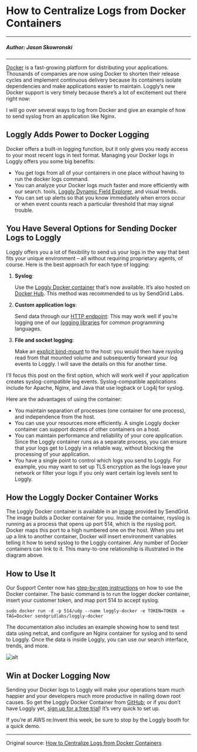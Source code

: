 # How to Centralize Logs from Docker Containers

---

##### Author: Jason Skowronski

---

[Docker](http://www.docker.com/) is a fast-growing platform for distributing your applications. Thousands of companies are now using Docker to shorten their release cycles and implement continuous delivery because its containers isolate dependencies and make applications easier to maintain. Loggly’s new Docker support is very timely because there’s a lot of excitement out there right now:


I will go over several ways to log from Docker and give an example of how to send syslog from an application like Nginx.

## Loggly Adds Power to Docker Logging

Docker offers a built-in logging function, but it only gives you ready access to your most recent logs in text format. Managing your Docker logs in Loggly offers you some big benefits:

- You get logs from all of your containers in one place without having to run the docker logs command.
- You can analyze your Docker logs much faster and more efficiently with our search. tools, [Loggly Dynamic Field Explorer](https://www.loggly.com/blog/new-loggly-dynamic-field-explorer-streamlines-log-analysis-for-devops/), and visual trends.
- You can set up alerts so that you know immediately when errors occur or when event counts reach a particular threshold that may signal trouble.

## You Have Several Options for Sending Docker Logs to Loggly

Loggly offers you a lot of flexibility to send us your logs in the way that best fits your unique environment – all without requiring proprietary agents, of course. Here is the best approach for each type of logging:

1. **Syslog**:

	Use the [Loggly Docker container](https://www.loggly.com/docs/docker-syslog/) that’s now available. It’s also hosted on [Docker Hub](https://registry.hub.docker.com/u/sendgridlabs/loggly-docker/). This method was recommended to us by SendGrid Labs.

2. **Custom application logs**:

	Send data through our [HTTP endpoint](https://www.loggly.com/docs/http-endpoint/): This may work well if you’re logging one of our [logging libraries](https://www.loggly.com/docs/loggly-libraries-catalog/) for common programming languages.

3. **File and socket logging**:

	Make an [explicit bind-mount](http://jpetazzo.github.io/2014/08/24/syslog-docker/) to the host: you would then have rsyslog read from that mounted volume and subsequently forward your log events to Loggly. I will save the details on this for another time.

I’ll focus this post on the first option, which will work well if your application creates syslog-compatible log events. Syslog-compatible applications include for Apache, Nginx, and Java that use logback or Log4j for syslog.

Here are the advantages of using the container:

- You maintain separation of processes (one container for one process), and independence from the host.
- You can use your resources more efficiently. A single Loggly docker container can support dozens of other containers on a host.
- You can maintain performance and reliability of your core application. Since the Loggly container runs as a separate process, you can ensure that your logs get to Loggly in a reliable way, without blocking the processing of your application.
- You have a single point to control which logs you send to Loggly. For example, you may want to set up TLS encryption as the logs leave your network or filter your logs if you only want certain log levels sent to Loggly.

## How the Loggly Docker Container Works

The Loggly Docker container is available in an [image](https://github.com/sendgridlabs/loggly-docker) provided by SendGrid. The image builds a Docker container for you. Inside the container, rsyslog is running as a process that opens up port 514, which is the rsyslog port. Docker maps this port to a high numbered one on the host.  When you set up a link to another container, Docker will insert environment variables telling it how to send syslog to the Loggly container.  Any number of Docker containers can link to it.  This many-to-one relationship is illustrated in the diagram above.

## How to Use It

Our Support Center now has [step-by-step instructions](https://www.loggly.com/docs/docker-syslog/) on how to use the Docker container.  The basic command is to run the logger docker container, insert your customer token, and map port 514 to accept syslog.

```
sudo docker run -d -p 514/udp --name loggly-docker -e TOKEN=TOKEN -e TAG=Docker sendgridlabs/loggly-docker
```

The documentation also includes an example showing how to send test data using netcat, and configure an Nginx container for syslog and to send to Loggly.  Once the data is inside Loggly, you can use our search interface, trends, and more.

![alt](http://resource.docker.cn/nignx-docker.png)

## Win at Docker Logging Now

Sending your Docker logs to Loggly will make your operations team much happier and your developers much more productive in nailing down root causes. So get the Loggly Docker Container from [GitHub](https://github.com/psquickitjayant/loggly-docker/tree/psquickit-dev); or if you don’t have Loggly yet, [sign up for a free trial](https://www.loggly.com/simplify-log-management-with-loggly/)! It’s very quick to set up.

If you’re at AWS re:Invent this week, be sure to stop by the Loggly booth for a quick demo.

---

Original source: [How to Centralize Logs from Docker Containers](https://www.loggly.com/blog/centralize-logs-docker-containers/)
